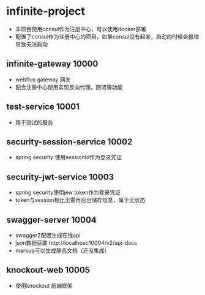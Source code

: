 # infinite-project 
- 本项目使用consul作为注册中心，可以使用docker部署
- 配置了consul作为注册中心的项目，如果consul没有起来，启动的时候会报错导致无法启动

## infinite-gateway 10000 
- webflux gateway 网关
- 配合注册中心使用实现反向代理，限流等功能

## test-service 10001
- 用于测试的服务

## security-session-service 10002
- spring security 使用sessionId作为登录凭证

## security-jwt-service 10003
- spring security使用jew token作为登录凭证
- token与session相比无需再后台储存信息，属于无状态

## swagger-server 10004
- swagger2配置生成在线api
- json数据获取 http://localhost:10004/v2/api-docs
- markup可以生成静态文档（还没集成）

## knockout-web 10005
- 使用knockout 前端框架